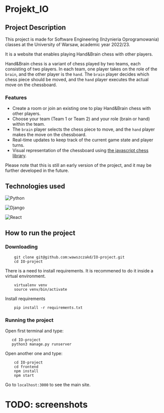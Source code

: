 # Projekt_IO
<!--  ![example workflow](https://github.com/jdziura/Projekt_IO/actions/workflows/django.yml/badge.svg) -->

## Project Description

This project is made for Software Engineering (Inżynieria Oprogramowania) classes at the University of Warsaw, academic year 2022/23.

It is a website that enables playing Hand&Brain chess with other players.

Hand&Brain chess is a variant of chess played by two teams, each consisting of two players. In each team, one player takes on the role of 
the `brain`, and the other player is the `hand`. The `brain` player decides which 
chess piece should be moved, and the `hand` player executes the actual move on the chessboard.

### Features

- Create a room or join an existing one to play Hand&Brain chess with other players.
- Choose your team (Team 1 or Team 2) and your role (brain or hand) within the team.
- The `brain` player selects the chess piece to move, and the `hand` player makes the move on the chessboard.
- Real-time updates to keep track of the current game state and player turns.
- Visual representation of the chessboard using [the javascript chess library](https://chessboardjs.com/docs).

Please note that this is still an early version of the project, and it may be further developed in the future.


## Technologies used

![Python](https://img.shields.io/badge/python-3670A0?style=for-the-badge&logo=python&logoColor=ffdd54)

![Django](https://img.shields.io/badge/django-%23092E20.svg?style=for-the-badge&logo=django&logoColor=white)

![React](https://img.shields.io/badge/react-%2320232a.svg?style=for-the-badge&logo=react&logoColor=%2361DAFB)


## How to run the project


### Downloading

```shell
    git clone git@github.com:wawszczakd/IO-project.git
    cd IO-project
```
There is a need to install requirements. It is recommened to do it inside a virtual environment.

```shell
    virtualenv venv
    source venv/bin/activate
```

Install requirements

```shell
    pip install -r requirements.txt
```

### Running the project

Open first terminal and type:

```shell
   cd IO-project
   python3 manage.py runserver
```

Open another one and type:

```shell
    cd IO-project
    cd frontend
    npm install
    npm start
```

Go to `localhost:3000` to see the main site.

# TODO: screenshots

